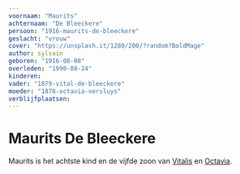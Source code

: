 ```yaml
---
voornaam: "Maurits"
achternaam: "De Bleeckere"
persoon: "1916-maurits-de-bleeckere"
geslacht: "vrouw"
cover: "https://unsplash.it/1280/200/?random?BoldMage"
author: sylvain
geboren: "1916-08-08"
overleden: "1990-08-24"
kinderen:
vader: "1879-vital-de-bleeckere"
moeder: "1878-octavia-versluys"   
verblijfplaatsen:
---
```

# Maurits De Bleeckere
Maurits is het achtste kind en de vijfde zoon van [Vitalis](1879-vital-de-bleeckere) en [Octavia](1878-octavia-versluy). 




